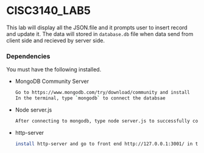 # CISC3140_LAB5

This lab will display all the JSON.file and it prompts user to insert record and update it. The 
data will stored in `database.db` file when data send from client side and recieved by server side.


### Dependencies 

You must have the following installed. 

* MongoDB Community Server
  ```sh
  Go to https://www.mongodb.com/try/download/community and install 
  In the terminal, type `mongodb` to connect the databsae
  ```
  
* Node server.js
  ```sh
  After connecting to mongodb, type node server.js to successfully connect databse
  ```


  
* http-server
  ```sh
  install http-server and go to front end http://127.0.0.1:3001/ in this case is `3001` port 
  ```
